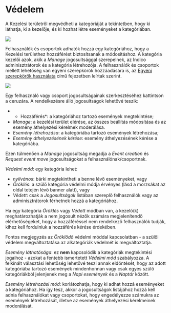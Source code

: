 # Védelem

A Kezelési területről megvédheti a kategóriáját a tekintetben, hogy ki láthatja, ki a kezelője, és ki hozhat létre eseményeket a kategóriában.

![](../assets/category_protection.png)

Felhasználók és csoportok adhatók hozzá egy kategóriához, hogy a Kezelési területhez hozzáférést biztosítsanak a módosításhoz. A kategória kezelői azok, akik a *Manage* jogosultsággal szerepelnek, az Indico adminisztrátorok és a kategória létrehozója.
A felhasználók és csoportok mellett lehetőség van egyéni szerepkörök hozzáadására is, az [Egyéni szerepkörök használata](../custom_roles.md) című fejezetben leírtak szerint.

![](../assets/category_protection_edit_permissions.png)

Egy felhasználó vagy csoport jogosultságainak szerkesztéséhez kattintson a ceruzára. A rendelkezésre álló jogosultságok lehetővé teszik:

- * Hozzáférés*: a kategóriához tartozó események megtekintése;
- *Manage*: a kezelési terület elérése, az összes beállítás módosítása és az esemény áthelyezési kérelmek moderálása.
- *Esemény létrehozása*: a kategóriába tartozó események létrehozása;
- *Esemény áthelyezésének kérése*: esemény áthelyezésének kérése a kategóriába.

Ezen túlmenően a *Manage* jogosultság megadja a *Event creation* és *Request event move* jogosultságokat a felhasználónak/csoportnak.

*Védelmi mód*: egy kategória lehet:

- *nyilvános*: bárki megtekintheti a benne lévő eseményeket, vagy
- *Öröklés*: a szülő kategória védelmi módja érvényes (lásd a morzsákat az oldal tetején lévő banner alatt), vagy
- *Védett*: csak a *Jogosultságok* listában szereplő felhasználók vagy az adminisztrátorok férhetnek hozzá a kategóriához.

Ha egy kategória _Öröklés_ vagy _Védett_ módban van, a kezelő(k) meghatározhatják a nem jogosult nézők számára megjelenítendő elérhetőségeket, hogy a hozzáféréssel nem rendelkező felhasználók tudják, kihez kell fordulniuk a hozzáférés kérése érdekében.

Fontos megjegyzés az _Öröklődő_ védelmi móddal kapcsolatban - a szülői védelem megváltoztatása az alkategóriák védelmét is megváltoztatja.

*Esemény láthatósága*: ez **nem** kapcsolódik a kategóriák megtekintési jogaihoz - azokat a fentebb ismertetett *Védelmi mód* szabályozza.  A felkínált választási lehetőség lehetővé teszi annak eldöntését, hogy az adott kategóriába tartozó események mindenhonnan vagy csak egyes szülő kategóriákból jelenjenek meg a *Napi események* és a *Naptár* között.

*Esemény létrehozási mód*: korlátozhatja, hogy ki adhat hozzá eseményeket a kategóriához. Ha így tesz, akkor a jogosultságok listájához hozzá kell adnia felhasználókat vagy csoportokat, hogy engedélyezze számukra az események létrehozását, illetve az események áthelyezési kérelmeinek moderálását.
